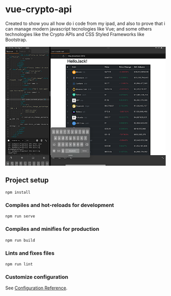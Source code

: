 # vue-crypto-api

Created to show you all how do i code from my ipad, and also to prove that i can manage modern javascript tecnologies like Vue; and some others technologies like the Crypto APIs and CSS Styled Frameworks like Bootstrap.

![ipad_img_Vue_crypto_api](/ipad_img_Vue_crypto_api.png "ipad_img_Vue_crypto_api")


## Project setup
```
npm install
```

### Compiles and hot-reloads for development
```
npm run serve
```

### Compiles and minifies for production
```
npm run build
```

### Lints and fixes files
```
npm run lint
```

### Customize configuration
See [Configuration Reference](https://cli.vuejs.org/config/).
